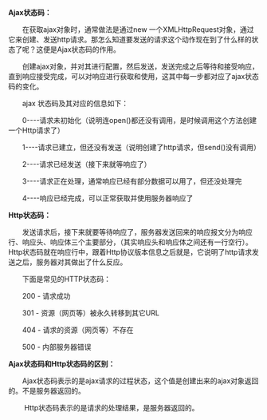 **Ajax状态码：**

　　在获取ajax对象时，通常做法是通过new 一个XMLHttpRequest对象，通过它来创建、发送http请求。那怎么知道要发送的请求这个动作现在到了什么样的状态了呢？这便是Ajax状态码的作用。

　　创建ajax对象，并对其进行配置，然后发送，发送完成之后等待和接受响应，直到响应接受完成，可以对响应进行获取和使用，这其中每一步都对应了ajax状态码的变化。

　　ajax 状态码及其对应的信息如下：

　　0----请求未初始化（说明连open()都还没有调用，是时候调用这个方法创建一个Http请求了）

　　1----请求已建立，但还没有发送（说明创建了http请求，但send()没有调用）

　　2----请求已经发送（接下来就等响应了）

　　3----请求正在处理，通常响应已经有部分数据可以用了，但还没处理完

　　4----响应已经完成，可以正常获取并使用服务器响应了

**Http状态码：**

　　发送请求后，接下来就要等待响应了，服务器发送回来的响应报文分为响应行、响应头、响应体三个主要部分，（其实响应头和响应体之间还有一行空行）。Http状态码就在响应行中，跟着Http协议版本信息之后就是，它说明了http请求发送之后，服务器对其做出了什么反应。

　　下面是常见的HTTP状态码：

　　200 - 请求成功

　　301 - 资源（网页等）被永久转移到其它URL

　　404 - 请求的资源（网页等）不存在

　　500 - 内部服务器错误

**Ajax状态码和Http状态码的区别：**

　　Ajax状态码表示的是ajax请求的过程状态，这个值是创建出来的ajax对象返回的。不是服务器返回的。

　　 Http状态码表示的是请求的处理结果，是服务器返回的。